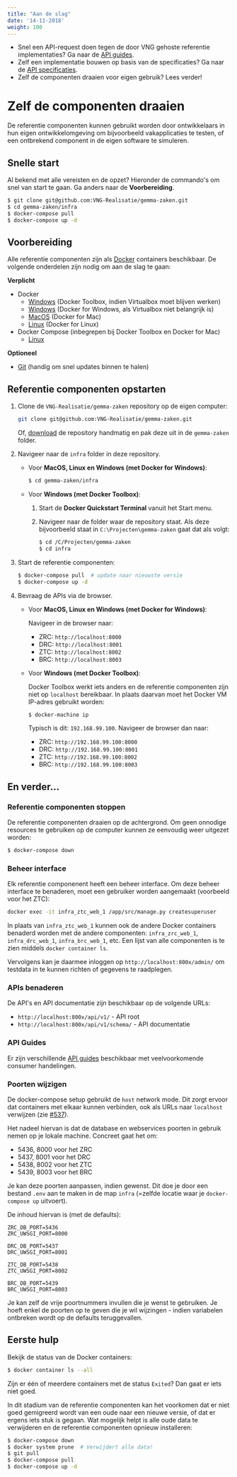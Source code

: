 ```yaml
---
title: "Aan de slag"
date: '14-11-2018'
weight: 100
---
```


* Snel een API-request doen tegen de door VNG gehoste referentie
  implementaties? Ga naar de [API guides](guides).
* Zelf een implementatie bouwen op basis van de specificaties? Ga naar de
  [API specificaties](apis/index).
* Zelf de componenten draaien voor eigen gebruik? Lees verder!


# Zelf de componenten draaien

De referentie componenten kunnen gebruikt worden door ontwikkelaars in hun
eigen ontwikkelomgeving om bijvoorbeeld vakapplicaties te testen, of een
ontbrekend component in de eigen software te simuleren.


## Snelle start

Al bekend met alle vereisten en de opzet? Hieronder de commando's om snel van
start te gaan. Ga anders naar de **Voorbereiding**.

```bash
$ git clone git@github.com:VNG-Realisatie/gemma-zaken.git
$ cd gemma-zaken/infra
$ docker-compose pull
$ docker-compose up -d
```


## Voorbereiding

Alle referentie componenten zijn als [Docker][docker] containers beschikbaar.
De volgende onderdelen zijn nodig om aan de slag te gaan:

**Verplicht**

* Docker
  * [Windows][docker-win-legacy] (Docker Toolbox, indien Virtualbox moet
    blijven werken)
  * [Windows][docker-win] (Docker for Windows, als Virtualbox niet belangrijk
    is)
  * [MacOS][docker-mac] (Docker for Mac)
  * [Linux][docker-linux] (Docker for Linux)
* Docker Compose (inbegrepen bij Docker Toolbox en Docker for Mac)
  * [Linux][docker-compose-linux]

**Optioneel**

* [Git][git-scm] (handig om snel updates binnen te halen)

[docker]: https://docs.docker.com/
[docker-win-legacy]: https://docs.docker.com/toolbox/toolbox_install_windows/
[docker-win]: https://docs.docker.com/docker-for-windows/
[docker-mac]: https://docs.docker.com/docker-for-mac/install/
[docker-linux]: https://docs.docker.com/docker-for-mac/install/
[docker-compose-linux]: https://docs.docker.com/compose/install/
[git-scm]: https://git-scm.com/downloads


## Referentie componenten opstarten

1. Clone de `VNG-Realisatie/gemma-zaken` repository op de eigen computer:

   ```bash
   git clone git@github.com:VNG-Realisatie/gemma-zaken.git
   ```

   Of, [download][gemma-zaken-download] de repository handmatig en pak deze uit
   in de `gemma-zaken` folder.

2. Navigeer naar de `infra` folder in deze repository.

   * Voor **MacOS, Linux en Windows (met Docker for Windows)**:

     ```bash
     $ cd gemma-zaken/infra
     ```

   * Voor **Windows (met Docker Toolbox)**:

     1. Start de **Docker Quickstart Terminal** vanuit het Start menu.
     2. Navigeer naar de folder waar de repository staat. Als deze bijvoorbeeld
        staat in `C:\Projecten\gemma-zaken` gaat dat als volgt:

        ```bash
        $ cd /C/Projecten/gemma-zaken
        $ cd infra
        ```

3. Start de referentie componenten:

   ```bash
   $ docker-compose pull  # update naar nieuwste versie
   $ docker-compose up -d
   ```

4. Bevraag de APIs via de browser.

   * Voor **MacOS, Linux en Windows (met Docker for Windows)**:

     Navigeer in de browser naar:

     * ZRC: `http://localhost:8000`
     * DRC: `http://localhost:8001`
     * ZTC: `http://localhost:8002`
     * BRC: `http://localhost:8003`

   * Voor **Windows (met Docker Toolbox)**:

     Docker Toolbox werkt iets anders en de referentie componenten zijn niet op
     `localhost` bereikbaar. In plaats daarvan moet het Docker VM IP-adres
     gebruikt worden:

     ```bash
     $ docker-machine ip
     ```

     Typisch is dit: `192.168.99.100`. Navigeer de browser dan naar:

     * ZRC: `http://192.168.99.100:8000`
     * DRC: `http://192.168.99.100:8001`
     * ZTC: `http://192.168.99.100:8002`
     * BRC: `http://192.168.99.100:8003`

[gemma-zaken-download]: https://github.com/VNG-Realisatie/gemma-zaken/archive/master.zip


## En verder...

### Referentie componenten stoppen

De referentie componenten draaien op de achtergrond. Om geen onnodige resources
te gebruiken op de computer kunnen ze eenvoudig weer uitgezet worden:

```bash
$ docker-compose down
```


### Beheer interface

Elk referentie componenent heeft een beheer interface. Om deze beheer interface
te benaderen, moet een gebruiker worden aangemaakt (voorbeeld voor het ZTC):

```bash
docker exec -it infra_ztc_web_1 /app/src/manage.py createsuperuser
```

In plaats van `infra_ztc_web_1` kunnen ook de andere Docker containers benaderd
worden met de andere componenten: `infra_zrc_web_1`, `infra_drc_web_1`,
`infra_brc_web_1`, etc. Een lijst van alle componenten is te zien middels
`docker container ls`.

Vervolgens kan je daarmee inloggen op `http://localhost:800x/admin/` om
testdata in te kunnen richten of gegevens te raadplegen.

### APIs benaderen

De API's en API documentatie zijn beschikbaar op de volgende URLs:

* `http://localhost:800x/api/v1/` - API root
* `http://localhost:800x/api/v1/schema/` - API documentatie


### API Guides

Er zijn verschillende [API guides](guides) beschikbaar met
veelvoorkomende consumer handelingen.

### Poorten wijzigen

De docker-compose setup gebruikt de `host` network mode. Dit zorgt ervoor
dat containers met elkaar kunnen verbinden, ook als URLs naar `localhost`
verwijzen (zie [#537](https://github.com/VNG-Realisatie/gemma-zaken/issues/537)).

Het nadeel hiervan is dat de database en webservices poorten in gebruik nemen
op je lokale machine. Concreet gaat het om:

* 5436, 8000 voor het ZRC
* 5437, 8001 voor het DRC
* 5438, 8002 voor het ZTC
* 5439, 8003 voor het BRC

Je kan deze poorten aanpassen, indien gewenst. Dit doe je door een bestand
`.env` aan te maken in de map `infra` (=zelfde locatie waar je `docker-compose up`
uitvoert).

De inhoud hiervan is (met de defaults):

```
ZRC_DB_PORT=5436
ZRC_UWSGI_PORT=8000

DRC_DB_PORT=5437
DRC_UWSGI_PORT=8001

ZTC_DB_PORT=5438
ZTC_UWSGI_PORT=8002

BRC_DB_PORT=5439
BRC_UWSGI_PORT=8003
```

Je kan zelf de vrije poortnummers invullen die je wenst te gebruiken. Je hoeft
enkel de poorten op te geven die je wil wijzingen - indien variabelen ontbreken
wordt op de defaults teruggevallen.


## Eerste hulp

Bekijk de status van de Docker containers:

```bash
$ docker container ls --all
```

Zijn er één of meerdere containers met de status `Exited`? Dan gaat er iets
niet goed.

In dit stadium van de referentie componenten kan het voorkomen dat er niet goed
gemigreerd wordt van een oude naar een nieuwe versie, of dat er ergens iets
stuk is gegaan. Wat mogelijk helpt is alle oude data te verwijderen en de
referentie componenten opnieuw installeren:

```bash
$ docker-compose down
$ docker system prune  # Verwijdert alle data!
$ git pull
$ docker-compose pull
$ docker-compose up -d
```



